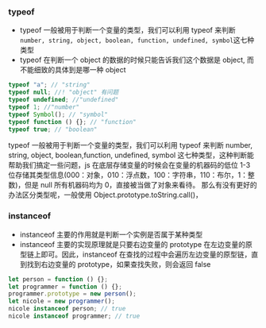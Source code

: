 ### typeof

- typeof 一般被用于判断一个变量的类型，我们可以利用 typeof 来判断 `number, string, object, boolean, function, undefined, symbol`这七种类型
- typeof 在判断一个 object 的数据的时候只能告诉我们这个数据是 object, 而不能细致的具体到是哪一种 object

```js
typeof "a"; // "string"
typeof null; //! "object" 有问题
typeof undefined; //"undefined"
typeof 1; //"number"
typeof Symbol(); // "symbol"
typeof function () {}; // "function"
typeof true; // "boolean"
```

typeof 一般被用于判断一个变量的类型，我们可以利用 typeof 来判断 number, string, object, boolean,function, undefined, symbol 这七种类型，这种判断能帮助我们搞定一些问题，js 在底层存储变量的时候会在变量的机器码的低位 1-3 位存储其类型信息(000：对象，010：浮点数，100：字符串，110：布尔，1：整数)，但是 null 所有机器码均为 0，直接被当做了对象来看待。
那么有没有更好的办法区分类型呢，一般使用 Object.prototype.toString.call()，

### instanceof

- instanceof 主要的作用就是判断一个实例是否属于某种类型
- instanceof 主要的实现原理就是只要右边变量的 prototype 在左边变量的原型链上即可。因此，instanceof 在查找的过程中会遍历左边变量的原型链，直到找到右边变量的 prototype，如果查找失败，则会返回 false

```js
let person = function () {};
let programmer = function () {};
programmer.prototype = new person();
let nicole = new programmer();
nicole instanceof person; // true
nicole instanceof programmer; // true
```
